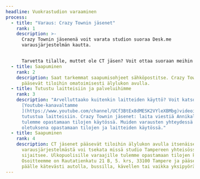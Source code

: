 ```yaml
---
headline: Vuokrastudion varaaminen
process:
  - title: "Varaus: Crazy Townin jäsenet"
    rank: 1
    description: >-
      Crazy Townin jäsenenä voit varata studion suoraa Desk.me
      varausjärjestelmän kautta.


      Tarvetta tilalle, muttet ole CT jäsen? Voit ottaa suoraan meihin yhteyttä (spostilla, viestillä tai soittamalla) tai täyttämällä yhteydenottolomakkeen. Olemme sinuun yhteydessä pikimmiten!
  - title: Saapuminen
    rank: 2
    description: Saat tarkemmat saapumisohjeet sähköpostitse. Crazy Townin jäsenet
      pääsevät tiloihin omatoimisesti älylukon avulla.
  - title: Tutustu laitteisiin ja palveluihimme
    rank: 3
    description: "Arvelluttaako kuitenkin laitteiden käyttö? Voit katsoa
      [Youtube-kanavaltamme
      ](https://www.youtube.com/channel/UCf3BtEx8dMESK2VYleXBMbg)videoita ja
      tutustua laitteisiin. Crazy Townin jäsenet: laita viestiä Annikalle niin
      tulemme opastamaan tilojen käytössä. Muiden varausten yhteydessä tulemme
      oletuksena opastamaan tilojen ja laitteiden käytössä."
  - title: Saapuminen
    rank: 4
    description: CT jäsenet pääsevät tiloihin älylukon avulla itsenäisesti. Desk.me
      varausjärjestelmästä voi tsekata missä studio Tampereen yhteisössä
      sijaitsee. Ulkopuolisille varaajille tulemme opastamaan tilojen käytössä.
      Osoitteemme on Rautatienkatu 21 B, 5. krs, 33100 Tampere ja pääset paikan
      päälle kätevästi autolla, bussilla, kävellen tai vaikka yksipyöräisellä!
---
```

